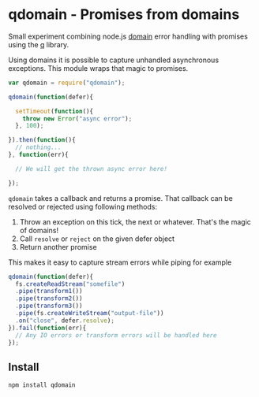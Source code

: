 
# qdomain - Promises from domains

Small experiment combining node.js [domain][] error handling with promises
using the [q][] library.

Using domains it is possible to capture unhandled asynchronous exceptions.
This module wraps that magic to promises.

```javascript
var qdomain = require("qdomain");

qdomain(function(defer){

  setTimeout(function(){
    throw new Error("async error");
  }, 100);

}).then(function(){
  // nothing...
}, function(err){

  // We will get the thrown async error here!

});
```

`qdomain` takes a callback and returns a promise. That callback can be resolved
or rejected using following methods:

  1. Throw an exception on this tick, the next or whatever. That's the magic
     of domains!
  2. Call `resolve` or `reject` on the given defer object
  3. Return another promise

This makes it easy to capture stream errors while piping for example

```javascript
qdomain(function(defer){
  fs.createReadStream("somefile")
  .pipe(transform1())
  .pipe(transform2())
  .pipe(transform3())
  .pipe(fs.createWriteStream("output-file"))
  .on("close", defer.resolve);
}).fail(function(err){
  // Any IO errors or transform errors will be handled here
});
```

## Install

    npm install qdomain

[domain]: http://nodejs.org/api/domain.html
[q]: https://github.com/kriskowal/q
